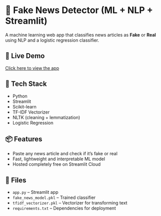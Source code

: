 # 📰 Fake News Detector (ML + NLP + Streamlit)

A machine learning web app that classifies news articles as **Fake** or **Real** using NLP and a logistic regression classifier.

## 🚀 Live Demo
[Click here to view the app](https://fakenewsdetectorgit-hrhbqwe3nyjdc2iyjhed94.streamlit.app/)

## 🧠 Tech Stack
- Python
- Streamlit
- Scikit-learn
- TF-IDF Vectorizer
- NLTK (cleaning + lemmatization)
- Logistic Regression

## 📦 Features
- Paste any news article and check if it’s fake or real
- Fast, lightweight and interpretable ML model
- Hosted completely free on Streamlit Cloud

## 📁 Files
- `app.py` – Streamlit app
- `fake_news_model.pkl` – Trained classifier
- `tfidf_vectorizer.pkl` – Vectorizer for transforming text
- `requirements.txt` – Dependencies for deployment

